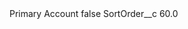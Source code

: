 <?xml version="1.0" encoding="UTF-8"?>
<CustomMetadata xmlns="http://soap.sforce.com/2006/04/metadata" xmlns:xsi="http://www.w3.org/2001/XMLSchema-instance" xmlns:xsd="http://www.w3.org/2001/XMLSchema">
    <label>Primary Account</label>
    <protected>false</protected>
    <values>
        <field>SortOrder__c</field>
        <value xsi:type="xsd:double">60.0</value>
    </values>
</CustomMetadata>
